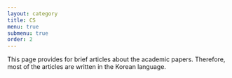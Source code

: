 ```yaml
---
layout: category
title: CS
menu: true
submenu: true
order: 2
---
```


This page provides for brief articles about the academic papers. Therefore, most of the articles are written in the Korean language. 
